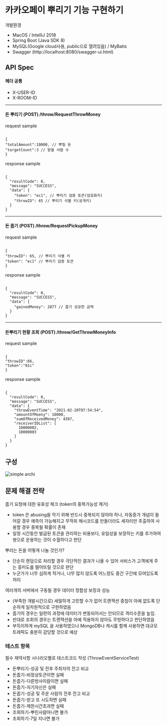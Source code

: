 # 카카오페이 뿌리기 기능 구현하기

개발환경

- MacOS / IntelliJ 2018
- Spring Boot (Java SDK 8)
- MySQL(Google cloud사용, public으로 열려있음) / MyBatis
- Swagger (http://localhost:8080/swagger-ui.html)

## API Spec
#### 헤더 공통
- X-USER-ID
- X-ROOM-ID
- - -
  
#### 돈 뿌리기 (POST) /throw/RequestThrowMoney
request sample
<pre><code>
{
"totalAmount":10000, // 뿌릴 돈
"targetCount":3 // 받을 사람 수
}
</code></pre>
response sample
<pre><code>
{
  "resultCode": 0,
  "message": "SUCCESS",
  "data": {
    "token": "ec1", // 뿌리기 검증 토큰(암호화키)
    "throwID": 65 // 뿌리기 식별 키(공개키)
  }
}
</code></pre>
- - -
#### 돈 줍기 (POST) /throw/RequestPickupMoney
request sample
<pre><code>
{
"throwID": 65, // 뿌리기 식별 키
"token": "ec1" // 뿌리기 검증 토큰
}
</code></pre>
response sample
<pre><code>
{
  "resultCode": 0,
  "message": "SUCCESS",
  "data": {
    "gainedMoney": 2877 // 줍기 성공한 금액
  }
}
</code></pre>
- - -
#### 돈뿌리기 현황 조회 (POST) /throw/GetThrowMoneyInfo
request sample
<pre><code>
{
"throwID":66,
"token":"81c"
}
</code></pre>
response sample
<pre><code>
{
  "resultCode": 0,
  "message": "SUCCESS",
  "data": {
    "throwEventTime": "2021-02-20T07:54:54",
    "amountOfMoeny": 10000,
    "sumOfReceivedMoney": 4307,
    "receiverIDList": [
      10000002,
      10000003
    ]
  }
}
</code></pre>

## 구성
![simple archi](https://user-images.githubusercontent.com/18466360/108577297-e1ab7980-7363-11eb-89e6-e1decfab42c2.png)


## 문제 해결 전략
줍기 요청에 대한 유효성 체크 (token의 중복가능성 제거)
- token 은 abusing을 막기 위해 반드시 중복되지 않아야 하나, 자동증가 개념이 들어갈 경우 예측이 가능해지고 무작위 해시코드를 만들더라도 세자리만 추출하여 사용할 경우 중복될 확률이 존재
- 일정 시간동안 발급된 토큰을 관리하는 비용보다, 유일성을 보장하는 키를 추가하여 쌍으로 운용하는 것이 수월하다고 판단

뿌리는 돈을 어떻게 나눌 것인가?
- 단순히 랜덤으로 처리할 경우 극단적인 결과가 나올 수 있어 서비스가 고객에게 주는 흥미도를 떨어뜨릴 것으로 판단
- 누군가가 너무 심하게 적거나, 너무 많지 않도록 어느정도 중간 구간에 모여있도록 처리

여러개의 서버에서 구동될 경우 데이터 정합성 보장과 성능
- (부족한 개발시간으로) 세밀하게 고민할 수가 없어 트랜잭션 중첩이 아예 없도록 단순하게 일차원적으로 구현하였음
- 줍기의 경우는 일련의 과정에 데이터가 변동되어서는 안되므로 격리수준을 높임.
- 반대로 조회의 경우는 트랜잭션을 아예 적용하지 않아도 무방하다고 판단하였음
- 부득이하게 mySQL 을 사용하였으나 MongoDB나 캐시를 함께 사용하면 대규모 트래픽도 충분히 감당할 것으로 예상

### 테스트 항목
필수 제약사항 시나리오별로 테스트코드 작성 (ThrowEventServiceTest)
- 돈뿌리기-성공 및 전후 주최자의 잔고 비교
- 돈줍기-비정상토큰이면 실패
- 돈줍기-다른방사이람이면 실패
- 돈줍기-자기자신은 실패
- 돈줍기-성공 및 주운 사람의 전후 잔고 비교
- 돈줍기-받고 또 시도하면 실패
- 돈줍기-제한시간초과면 실패
- 조회하기-뿌린사람아니면 불가
- 조회하기-7일 지나면 불가
